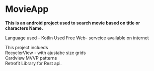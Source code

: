 # MovieApp
**This is an android project used to search movie based on title or characters Name.**


Language used - Kotlin                                                                                                                      Used Free Web- servcice available on internet																							

This project inclueds			
RecyclerView - with ajustabe size grids				
Cardview
MVVP patterns 	
Retrofit Library for Rest api.


